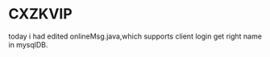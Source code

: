 # CXZKVIP

today  i had edited onlineMsg.java,which supports client login get right name in mysqlDB.
